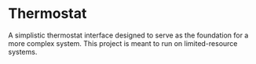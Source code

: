 # Thermostat
A simplistic thermostat interface designed to serve as the foundation for a more complex system. This project is meant to run on limited-resource systems.
